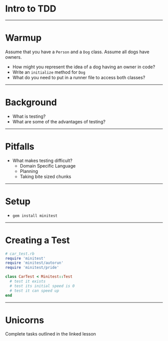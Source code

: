 # Intro to TDD

---
<!-- Archived because uses minitest -->

# Warmup

Assume that you have a `Person` and a `Dog` class.
Assume all dogs have owners.

* How might you represent the idea of a dog having an owner in code?
* Write an `initialize` method for `Dog`
* What do you need to put in a runner file to access both classes?

---

# Background

* What is testing?
* What are some of the advantages of testing?

---

# Pitfalls

* What makes testing difficult?
    * Domain Specific Language
    * Planning
    * Taking bite sized chunks

---

# Setup

* `gem install minitest`

---

# Creating a Test

```ruby
# car_test.rb
require 'minitest'
require 'minitest/autorun'
require 'minitest/pride'

class CarTest < Minitest::Test
  # test it exists
  # test its initial speed is 0
  # test it can speed up
end
```

---

# Unicorns

Complete tasks outlined in the linked lesson

